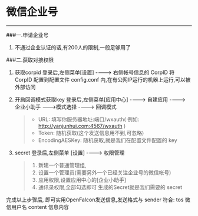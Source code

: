 # 微信企业号



---

###一.申请企业号
1. 不通过企业认证的话,有200人的限制,一般足够用了

###二.获取对接权限
1. 获取corpid
    登录后,左侧菜单[设置] ----> 右侧帐号信息的 CorpID
    将 CorpID 配置到配置文件 config.conf 内,在有公网IP运行的机器上运行,可以被外部访问
2. 开启回调模式获取key
    登录后,左侧菜单[应用中心] ----> 自建应用 ----> 企业小助手 --->模式选择 ----> 回调模式
    > * URL: 填写你服务器地址:端口/wxauth( 例如: http://yanjunhui.com:4567/wxauth )
    > * Token: 随机获取(这个发送信息用不到,可忽略)
    > * EncodingAESKey: 随机获取,就是我们在配置文件配置的 key

3. secret
    登录后,左侧菜单 [设置] ----> 权限管理
    > 1. 新建一个普通管理组, 
    > 2. 设置一个管理员(需要另外一个已经关注企业号的微信帐号)
    > 3. 应用权限,设置应用中心的[企业小助手]
    > 4. 通讯录权限,全部勾选即可
    生成的Secret就是我们需要的 secret

完成以上步骤后, 即可实用OpenFalcon发送信息,发送格式与 sender 符合:
    tos     微信用户名
    content 信息内容




